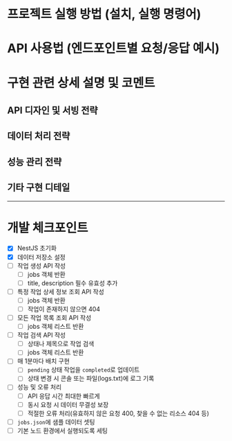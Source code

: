 # 프로젝트 실행 방법 (설치, 실행 명령어)

# API 사용법 (엔드포인트별 요청/응답 예시)

# 구현 관련 상세 설명 및 코멘트

## API 디자인 및 서빙 전략

## 데이터 처리 전략

## 성능 관리 전략

## 기타 구현 디테일
---

# 개발 체크포인트

- [x] NestJS 초기화
- [x] 데이터 저장소 설정
- [ ] 작업 생성 API 작성
    - [ ] jobs 객체 반환
    - [ ] title, description 필수 유효성 추가
- [ ] 특정 작업 상세 정보 조회 API 작성
    - [ ] jobs 객체 반환
    - [ ] 작업이 존재하지 않으면 404
- [ ] 모든 작업 목록 조회 API 작성
    - [ ] jobs 객체 리스트 반환
- [ ] 작업 검색 API 작성
    - [ ] 상태나 제목으로 작업 검색
    - [ ] jobs 객체 리스트 반환
- [ ] 매 1분마다 배치 구현
    - [ ] `pending` 상태 작업을 `completed`로 업데이트
    - [ ] 상태 변경 시 콘솔 또는 파일(logs.txt)에 로그 기록
- [ ] 성능 및 오류 처리
    - [ ] API 응답 시간 최대한 빠르게
    - [ ] 동시 요청 시 데이터 무결성 보장
    - [ ] 적절한 오류 처리(유효하지 않은 요청 400, 찾을 수 없는 리소스 404 등)
- [ ] `jobs.json`에 샘플 데이터 셋팅
- [ ] 기본 노드 환경에서 실행되도록 세팅
